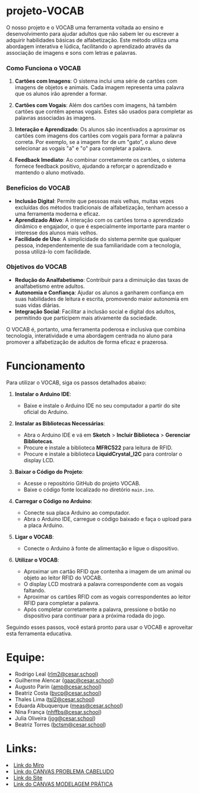 # projeto-VOCAB
O nosso projeto e o VOCAB uma ferramenta voltada ao ensino e desenvolvimento para ajudar adultos que não sabem ler ou escrever a adquirir habilidades básicas de alfabetização. Este método utiliza uma abordagem interativa e lúdica, facilitando o aprendizado através da associação de imagens e sons com letras e palavras.

### Como Funciona o VOCAB

1. **Cartões com Imagens**: O sistema inclui uma série de cartões com imagens de objetos e animais. Cada imagem representa uma palavra que os alunos irão aprender a formar.

2. **Cartões com Vogais**: Além dos cartões com imagens, há também cartões que contêm apenas vogais. Estes são usados para completar as palavras associadas às imagens.

3. **Interação e Aprendizado**: Os alunos são incentivados a aproximar os cartões com imagens dos cartões com vogais para formar a palavra correta. Por exemplo, se a imagem for de um "gato", o aluno deve selecionar as vogais "a" e "o" para completar a palavra.

4. **Feedback Imediato**: Ao combinar corretamente os cartões, o sistema fornece feedback positivo, ajudando a reforçar o aprendizado e mantendo o aluno motivado.

### Benefícios do VOCAB

- **Inclusão Digital**: Permite que pessoas mais velhas, muitas vezes excluídas dos métodos tradicionais de alfabetização, tenham acesso a uma ferramenta moderna e eficaz.
- **Aprendizado Ativo**: A interação com os cartões torna o aprendizado dinâmico e engajador, o que é especialmente importante para manter o interesse dos alunos mais velhos.
- **Facilidade de Uso**: A simplicidade do sistema permite que qualquer pessoa, independentemente de sua familiaridade com a tecnologia, possa utilizá-lo com facilidade.

### Objetivos do VOCAB

- **Redução do Analfabetismo**: Contribuir para a diminuição das taxas de analfabetismo entre adultos.
- **Autonomia e Confiança**: Ajudar os alunos a ganharem confiança em suas habilidades de leitura e escrita, promovendo maior autonomia em suas vidas diárias.
- **Integração Social**: Facilitar a inclusão social e digital dos adultos, permitindo que participem mais ativamente da sociedade.

O VOCAB é, portanto, uma ferramenta poderosa e inclusiva que combina tecnologia, interatividade e uma abordagem centrada no aluno para promover a alfabetização de adultos de forma eficaz e prazerosa.
# Funcionamento
Para utilizar o VOCAB, siga os passos detalhados abaixo:

1. **Instalar o Arduino IDE**:
   - Baixe e instale o Arduino IDE no seu computador a partir do site oficial do Arduino.

2. **Instalar as Bibliotecas Necessárias**:
   - Abra o Arduino IDE e vá em **Sketch** > **Incluir Biblioteca** > **Gerenciar Bibliotecas**.
   - Procure e instale a biblioteca **MFRC522** para leitura de RFID.
   - Procure e instale a biblioteca **LiquidCrystal_I2C** para controlar o display LCD.

3. **Baixar o Código do Projeto**:
   - Acesse o repositório GitHub do projeto VOCAB.
   - Baixe o código fonte localizado no diretório `main.ino`.

4. **Carregar o Código no Arduino**:
   - Conecte sua placa Arduino ao computador.
   - Abra o Arduino IDE, carregue o código baixado e faça o upload para a placa Arduino.

5. **Ligar o VOCAB**:
   - Conecte o Arduino à fonte de alimentação e ligue o dispositivo.

6. **Utilizar o VOCAB**:
   - Aproximar um cartão RFID que contenha a imagem de um animal ou objeto ao leitor RFID do VOCAB.
   - O display LCD mostrará a palavra correspondente com as vogais faltando.
   - Aproximar os cartões RFID com as vogais correspondentes ao leitor RFID para completar a palavra.
   - Após completar corretamente a palavra, pressione o botão no dispositivo para continuar para a próxima rodada do jogo.

Seguindo esses passos, você estará pronto para usar o VOCAB e aproveitar esta ferramenta educativa.

# Equipe:
* Rodrigo Leal (rlm2@cesar.school)
* Guilherme Alencar (gaac@cesar.school)
* Augusto Parin (amp@cesar.school)
* Beatriz Costa (bvcp@cesar.school)
* Thales Lima (tsl2@cesar.school)
* Eduarda Albuquerque (meas@cesar.school)
* Nina França (nhffbs@cesar.school)
* Julia Oliveira (jog@cesar.school)
* Beatriz Torres (bctsm@cesar.school)
# Links:

 <li>
    <a  href="https://miro.com/app/board/uXjVNk2c4A8=/"
      >Link do Miro </a
    >
     <li>
    <a  href="https://www.canva.com/design/DAF_5zR12xo/7beKRmVd1VVMelCQ0m2JnA/edit"
      >Link do CANVAS PROBLEMA CABELUDO</a
    >
    <li>
    <a  href="https://sites.google.com/cesar.school/projeto-1-g5/in%C3%ADcio"
      >Link do Site </a
    >
        <li>
    <a  href="https://www.canva.com/design/DAGCC7F67m4/bUGFaQ6TLqwyTQgcmhHS_A/edit?utm_content=DAGCC7F67m4&utm_campaign=designshare&utm_medium=link2&utm_source=sharebutton"
      >Link do CANVAS MODELAGEM PRÁTICA </a
    >

